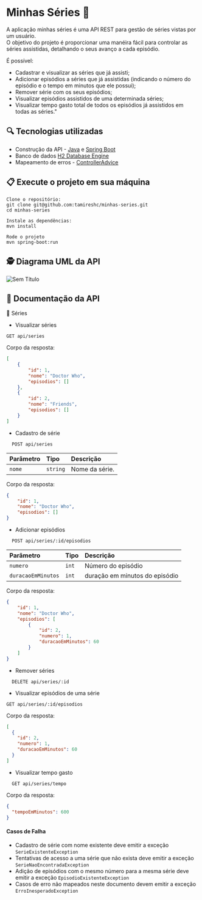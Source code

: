 # Minhas Séries :movie_camera:

A aplicação minhas séries é uma API REST para gestão de séries vistas por um usuário.<br>
O objetivo do projeto é proporcionar uma manéira fácil para controlar as séries assistidas, detalhando o seus avanço a cada episódio.

É possível:

- Cadastrar e visualizar as séries que já assisti;
- Adicionar episódios a séries que já assistidas (indicando o número do episódio e o tempo em minutos que ele possui);
- Remover série com os seus episódios;
- Visualizar episódios assistidos de uma determinada séries;
- Visualizar tempo gasto total de todos os episódios já assistidos em todas as séries."

## :mag: Tecnologias utilizadas
- Construção da API - [Java](https://www.oracle.com/br/java/technologies/javase/jdk11-archive-downloads.html) e
[Spring Boot](https://spring.io/projects/spring-boot)<br>
- Banco de dados [H2 Database Engine](h2database.com/html/main.html) <br>
 - Mapeamento de erros - [ControllerAdvice](https://docs.spring.io/spring-framework/docs/current/javadoc-api/org/springframework/web/bind/annotation/ControllerAdvice.html) <br>

## 📋 Execute o projeto em sua máquina

```
Clone o repositório:
git clone git@github.com:tamireshc/minhas-series.git
cd minhas-series

Instale as dependências:
mvn install

Rode o projeto
mvn spring-boot:run
```
## 🕵 Diagrama UML da API <br>

![Sem Título](https://github.com/tamireshc/minhas-series/assets/65035109/053cc172-1cc8-4240-97c3-be4fb063fe48)

## 🔎 Documentação da API

 :mega: Séries <br/>
  
 - Visualizar séries
```
GET api/series
```
Corpo da resposta:
  ```json
  [
      {
          "id": 1,
          "nome": "Doctor Who",
          "episodios": []
      },
      {
          "id": 2,
          "nome": "Friends",
          "episodios": []
      }
  ]
 ```

- Cadastro de série

```
  POST api/series
```
| Parâmetro   | Tipo       | Descrição                           |
| :---------- | :--------- | :---------------------------------- |
| `nome` | `string` |   Nome da série. |

  Corpo da resposta:
  ```json
  {
      "id": 1,
      "nome": "Doctor Who",
      "episodios": []
  }
  ```

- Adicionar episódios

```
  POST api/series/:id/episodios
```
| Parâmetro   | Tipo       | Descrição                           |
| :---------- | :--------- | :---------------------------------- |
| `numero` | `int` |   Número do episódio |
| `duracaoEmMinutos` | `int` |   duração em minutos do episódio |


  Corpo da resposta:
  ```json
  {
      "id": 1,
      "nome": "Doctor Who",
      "episodios": [
          {
              "id": 2,
              "numero": 1,
              "duracaoEmMinutos": 60
          }
      ]
  }
  ```

- Remover séries

```
  DELETE api/series/:id
```

- Visualizar episódios de uma série

```
GET api/series/:id/episodios
```
Corpo da resposta:
  ```json
  [
    {
      "id": 2,
      "numero": 1,
      "duracaoEmMinutos": 60
    }
  ]
  ```

- Visualizar tempo gasto

```
  GET api/series/tempo
```
Corpo da resposta:
  ```json
  {
    "tempoEmMinutos": 600
  }
  ```

#### Casos de Falha
- Cadastro de série com nome existente deve emitir a exceção `SerieExistenteException`
- Tentativas de acesso a uma série que não exista deve emitir a exceção `SerieNaoEncontradaException`
- Adição de episódios com o mesmo número para a mesma série deve emitir a exceção `EpisodioExistenteException`
- Casos de erro não mapeados neste documento devem emitir a exceção `ErroInesperadoException`
  
</details>




